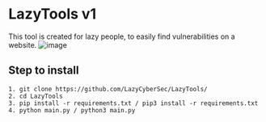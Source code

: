 # LazyTools v1
This tool is created for lazy people, to easily find vulnerabilities on a website.
![image](https://github.com/LazyCyberSec/LazyTools/assets/51275510/5f81fb3b-7871-421e-aca9-d85dd3613df1)

## Step to install
```
1. git clone https://github.com/LazyCyberSec/LazyTools/
2. cd LazyTools
3. pip install -r requirements.txt / pip3 install -r requirements.txt
4. python main.py / python3 main.py
```

